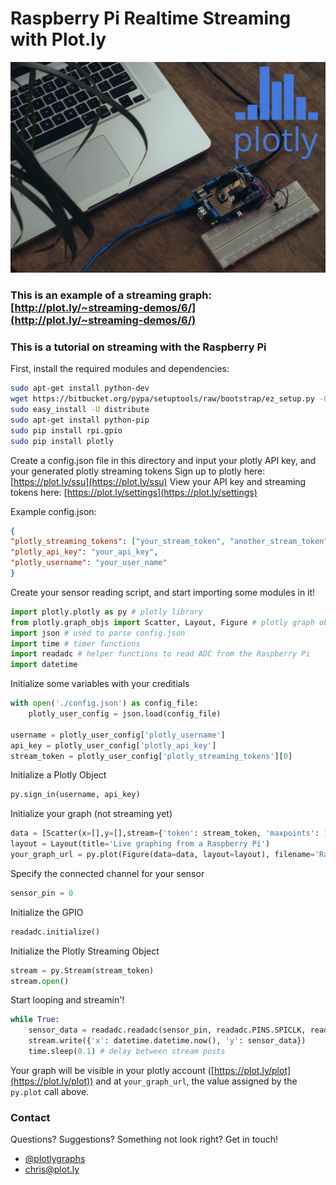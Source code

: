 # Raspberry Pi Realtime Streaming with Plot.ly
[![Plotly-imp](readme_images/pi.jpg)](https://raspberrypi.com)
### This is an example of a streaming graph: [http://plot.ly/~streaming-demos/6/](http://plot.ly/~streaming-demos/6/)


### This is a tutorial on streaming with the Raspberry Pi
First, install the required modules and dependencies:
```bash
sudo apt-get install python-dev
wget https://bitbucket.org/pypa/setuptools/raw/bootstrap/ez_setup.py -O - | sudo python
sudo easy_install -U distribute
sudo apt-get install python-pip
sudo pip install rpi.gpio
sudo pip install plotly
```

Create a config.json file in this directory and input your
plotly API key, and your generated plotly streaming tokens
Sign up to plotly here: [https://plot.ly/ssu](https://plot.ly/ssu)
View your API key and streaming tokens here: [https://plot.ly/settings](https://plot.ly/settings)

Example config.json:
```json
{
"plotly_streaming_tokens": ["your_stream_token", "another_stream_token"],
"plotly_api_key": "your_api_key",
"plotly_username": "your_user_name"
}
```

Create your sensor reading script, and start importing some modules in it!
```python
import plotly.plotly as py # plotly library
from plotly.graph_objs import Scatter, Layout, Figure # plotly graph objects
import json # used to parse config.json
import time # timer functions
import readadc # helper functions to read ADC from the Raspberry Pi
import datetime
```

Initialize some variables with your creditials
```python
with open('./config.json') as config_file:
    plotly_user_config = json.load(config_file)

username = plotly_user_config['plotly_username']
api_key = plotly_user_config['plotly_api_key']
stream_token = plotly_user_config['plotly_streaming_tokens'][0]
```

Initialize a Plotly Object
```python
py.sign_in(username, api_key)
```


Initialize your graph (not streaming yet)
```python
data = [Scatter(x=[],y=[],stream={'token': stream_token, 'maxpoints': 1000})]
layout = Layout(title='Live graphing from a Raspberry Pi')
your_graph_url = py.plot(Figure(data=data, layout=layout), filename='Raspi Graph', auto_open=False)
```

Specify the connected channel for your sensor
```python
sensor_pin = 0
```

Initialize the GPIO
```python
readadc.initialize()
```

Initialize the Plotly Streaming Object
```python
stream = py.Stream(stream_token)
stream.open()
```

Start looping and streamin'!
```python
while True:
	sensor_data = readadc.readadc(sensor_pin, readadc.PINS.SPICLK, readadc.PINS.SPIMOSI, readadc.PINS.SPIMISO, readadc.PINS.SPICS)
	stream.write({'x': datetime.datetime.now(), 'y': sensor_data})
	time.sleep(0.1) # delay between stream posts
```

Your graph will be visible in your plotly account ([https://plot.ly/plot](https://plot.ly/plot)) and at `your_graph_url`, the value assigned by the `py.plot` call above.

### Contact
Questions? Suggestions? Something not look right? Get in touch!

- [@plotlygraphs](https://twitter.com/plotlygraphs)
- <chris@plot.ly>

